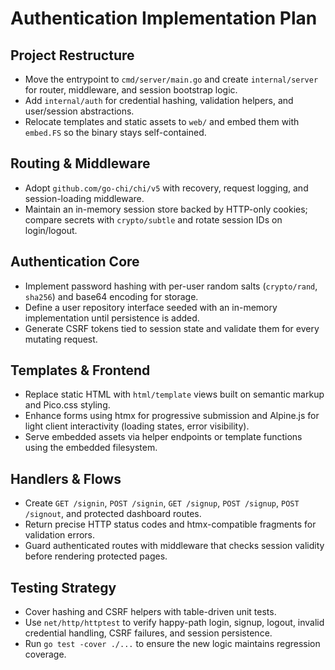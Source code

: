 # Authentication Implementation Plan

## Project Restructure

- Move the entrypoint to `cmd/server/main.go` and create `internal/server` for router, middleware, and session bootstrap logic.
- Add `internal/auth` for credential hashing, validation helpers, and user/session abstractions.
- Relocate templates and static assets to `web/` and embed them with `embed.FS` so the binary stays self-contained.

## Routing & Middleware

- Adopt `github.com/go-chi/chi/v5` with recovery, request logging, and session-loading middleware.
- Maintain an in-memory session store backed by HTTP-only cookies; compare secrets with `crypto/subtle` and rotate session IDs on login/logout.

## Authentication Core

- Implement password hashing with per-user random salts (`crypto/rand`, `sha256`) and base64 encoding for storage.
- Define a user repository interface seeded with an in-memory implementation until persistence is added.
- Generate CSRF tokens tied to session state and validate them for every mutating request.

## Templates & Frontend

- Replace static HTML with `html/template` views built on semantic markup and Pico.css styling.
- Enhance forms using htmx for progressive submission and Alpine.js for light client interactivity (loading states, error visibility).
- Serve embedded assets via helper endpoints or template functions using the embedded filesystem.

## Handlers & Flows

- Create `GET /signin`, `POST /signin`, `GET /signup`, `POST /signup`, `POST /signout`, and protected dashboard routes.
- Return precise HTTP status codes and htmx-compatible fragments for validation errors.
- Guard authenticated routes with middleware that checks session validity before rendering protected pages.

## Testing Strategy

- Cover hashing and CSRF helpers with table-driven unit tests.
- Use `net/http/httptest` to verify happy-path login, signup, logout, invalid credential handling, CSRF failures, and session persistence.
- Run `go test -cover ./...` to ensure the new logic maintains regression coverage.
